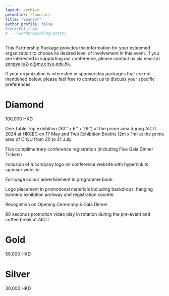 ```yaml
---
layout: archive
permalink: /Sponsor/
title: "Sponsor"
author_profile: false
#redirect_from:
#  - /wordpress/blog-posts/
---
```


This Partnership Package provides the information for your esteemed organization to choose its desired level of involvement in this event. If you are interested in supporting our conference, please contact us via email at zengyaliu2-c@my.cityu.edu.hk.

If your organization is interested in sponsorship packages that are not mentioned below, please feel free to contact us to discuss your specific preferences.


Diamond
=====

100,000 HKD

One Table Top exhibition (30'' x 6'' x 29'') at the prime area during AICIT 2024 at HKCEC on 17 May and Two Exhibition Booths (2m x 1m) at the prime area of CityU from 20 to 21 July.

Five complimentary conference registration (including Five Gala Dinner Tickets)

Inclusion of a company logo on conference website with hyperlink to sponsor website

Full-page colour advertisement in programme book.

Logo placement in promotional materials including backdrops, hanging banners exhibition archway and registration counter.

Recognition on Opening Ceremony & Gala Dinner

90 seconds promotion video play in rotation during the pre-event and coffee break at AICIT.


Gold
=====

50,000 HKD

Silver
=====

30,000 HKD
